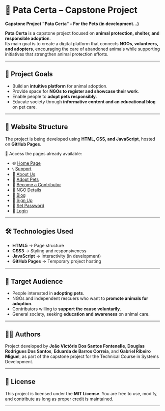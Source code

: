 # 🐾 Pata Certa – Capstone Project  

**Capstone Project "Pata Certa" – For the Pets (in development...)**

**Pata Certa** is a capstone project focused on **animal protection, shelter, and responsible adoption**.  
Its main goal is to create a digital platform that connects **NGOs, volunteers, and adopters**, encouraging the care of abandoned animals while supporting initiatives that strengthen animal protection efforts.  

---

## 🚀 Project Goals  

- Build an **intuitive platform** for animal adoption.  
- Provide space for **NGOs to register and showcase their work**.  
- Enable people to **adopt pets responsibly**.  
- Educate society through **informative content and an educational blog** on pet care.  

---

## 📑 Website Structure  

The project is being developed using **HTML, CSS, and JavaScript**, hosted on **GitHub Pages**.  

🔗 Access the pages already available:  

- 🌐 [Home Page](https://joaoofontenelle.github.io/PataCerta/index.html)  
- 📞 [Support](https://joaoofontenelle.github.io/PataCerta/suporte.html)  
- 👥 [About Us](https://joaoofontenelle.github.io/PataCerta/sobrenos.html)  
- 🐶 [Adopt Pets](https://joaoofontenelle.github.io/PataCerta/adotepets.html)  
- 🤝 [Become a Contributor](https://joaoofontenelle.github.io/PataCerta/sejacolaborador.html)  
- 🏢 [NGO Details](https://joaoofontenelle.github.io/PataCerta/detalhesong.html)  
- 📰 [Blog](https://joaoofontenelle.github.io/PataCerta/blog.html)  
- 📝 [Sign Up](https://joaoofontenelle.github.io/PataCerta/cadastro.html)  
- 🔑 [Set Password](https://joaoofontenelle.github.io/PataCerta/definasenha.html)  
- 👤 [Login](https://joaoofontenelle.github.io/PataCerta/login.html)
---

## 🛠️ Technologies Used  

- **HTML5** → Page structure  
- **CSS3** → Styling and responsiveness  
- **JavaScript** → Interactivity (in development)  
- **GitHub Pages** → Temporary project hosting

---

## 📌 Target Audience  

- People interested in **adopting pets**.  
- NGOs and independent rescuers who want to **promote animals for adoption**.  
- Contributors willing to **support the cause voluntarily**.  
- General society, seeking **education and awareness** on animal care.  

---

## 👨‍💻 Authors  

Project developed by **João Victório Dos Santos Fontenelle**, **Douglas Rodrigues Dos Santos**, **Eduarda de Barros Correia**, and **Gabriel Ribeiro Miguel**, as part of the capstone project for the Technical Course in Systems Development.  

---

## 📜 License  

This project is licensed under the **MIT License**. You are free to use, modify, and contribute as long as proper credit is maintained.  

---
